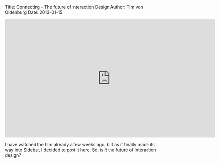 Title: Connecting - The future of Interaction Design
Author: Tim von Oldenburg
Date: 2013-01-15

<p><iframe src="http://player.vimeo.com/video/52861634?title=0&amp;byline=0&amp;portrait=0&amp;color=81ad2b" width="680" height="383" frameborder="0" webkitAllowFullScreen mozallowfullscreen allowFullScreen></iframe></p>

I have watched the film already a few weeks ago, but as it finally made its way into [Sidebar](http://sidebar.io/), I decided to post it here. So, *is it* the future of interaction design?
